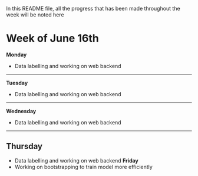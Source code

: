 In this README file, all the progress that has been made throughout the week will be noted here

# Week of June 16th
**Monday**
- Data labelling and working on web backend
---
**Tuesday**
- Data labelling and working on web backend
---
**Wednesday**
- Data labelling and working on web backend
---
**Thursday**
---
- Data labelling and working on web backend
**Friday**
- Working on bootstrapping to train model more efficiently

